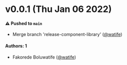# v0.0.1 (Thu Jan 06 2022)

#### ⚠️ Pushed to `main`

- Merge branch 'release-component-library' ([@watife](https://github.com/watife))

#### Authors: 1

- Fakorede Boluwatife ([@watife](https://github.com/watife))
